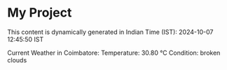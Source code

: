 # My Project

This content is dynamically generated in Indian Time (IST): 2024-10-07 12:45:50 IST


Current Weather in Coimbatore:
Temperature: 30.80 °C
Condition: broken clouds
